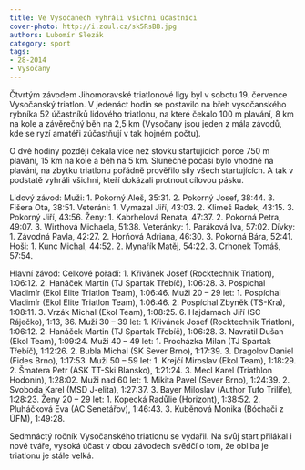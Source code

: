 ```yaml
---
title: Ve Vysočanech vyhráli všichni účastníci
cover-photo: http://i.zoul.cz/sk5RsBB.jpg
authors: Lubomír Slezák
category: sport
tags: 
- 28-2014
- Vysočany
---
```

Čtvrtým závodem Jihomoravské triatlonové ligy byl v sobotu 19. července Vysočanský triatlon. V jedenáct hodin se postavilo na břeh vysočanského rybníka 52 účastníků lidového triatlonu, na které čekalo 100 m plavání, 8 km na kole a závěrečný běh na 2,5 km (Vysočany jsou jeden z mála závodů, kde se ryzí amatéři zúčastňují v tak hojném počtu).

O dvě hodiny později čekala více než stovku startujících porce 750 m plavání, 15 km na kole a běh na 5 km. Slunečné počasí bylo vhodné na plavání, na zbytku triatlonu pořádně prověřilo síly všech startujících. A tak v podstatě vyhráli všichni, kteří dokázali protnout cílovou pásku.

Lidový závod: Muži: 1. Pokorný Aleš, 35:31. 2. Pokorný Josef, 38:44. 3. Fišera Ota, 38:51. Veteráni: 1. Vymazal Jiří, 43:03. 2. Klimeš Radek, 43:15. 3. Pokorný Jiří, 43:56. Ženy: 1. Kabrhelová Renata, 47:37. 2. Pokorná Petra, 49:07. 3. Wirthová Michaela, 51:38. Veteránky: 1. Paráková Iva, 57:02. Dívky: 1. Závodná Pavla, 42:27. 2. Horňová Adriana, 46:30. 3. Pokorná Bára, 52:41. Hoši: 1. Kunc Michal, 44:52. 2. Mynařík Matěj, 54:22. 3. Crhonek Tomáš, 57:54.

Hlavní závod: Celkové pořadí: 1. Křivánek Josef (Rocktechnik Triatlon), 1:06:12. 2. Hanáček Martin (TJ Spartak Třebíč), 1:06:28. 3. Pospíchal Vladimír (Ekol Elite Triatlon Team), 1:06:46. Muži 20 – 29 let: 1. Pospíchal Vladimír (Ekol Elite Triatlon Team), 1:06:46. 2. Pospíchal Zbyněk (TS-Kra), 1:08:11. 3. Vrzák Michal (Ekol Team), 1:08:25. 6. Hajdamach Jiří (SC Ráječko), 1:13, 36. Muži 30 – 39 let: 1. Křivánek Josef (Rocktechnik Triatlon), 1:06:12. 2. Hanáček Martin (TJ Spartak Třebíč), 1:06:28. 3. Navrátil Dušan (Ekol Team), 1:09:24. Muži 40 – 49 let: 1. Procházka Milan (TJ Spartak Třebíč), 1:12:26. 2. Bubla Michal (SK Sever Brno), 1:17:39. 3. Dragolov Daniel (Fides Brno), 1:17:53. Muži 50 – 59 let: 1. Krejčí Miroslav (Ekol Team), 1:18:29. 2. Šmatera Petr (ASK TT-Ski Blansko), 1:21:24. 3. Mecl Karel (Triathlon Hodonín), 1:28:02. Muži nad 60 let: 1. Mikita Pavel (Sever Brno), 1:24:39. 2. Svoboda Karel (MSD J-elita), 1:27:37. 3. Bayer Miloslav (Author Tufo Trilife), 1:28:23. Ženy 20 – 29 let: 1. Kopecká Radůlie (Horizont), 1:38:52. 2. Pluháčková Eva (AC Senetářov), 1:46:43. 3. Kuběnová Monika	 (Bóchači z ÚFM), 1:49:28.

Sedmnáctý ročník Vysočanského triatlonu se vydařil. Na svůj start přilákal i nové tváře, vysoká účast v obou závodech svědčí o tom, že obliba je triatlonu je stále velká. 

